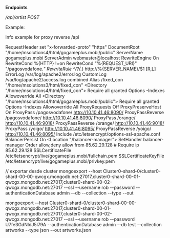 **Endpoints**

*/api/artist*
*POST*

Example:

Info example for proxy reverse /api

RequestHeader set "x-forwarded-proto" "https"
DocumentRoot "/home/msolutions4/html/gogameplus.mobi/public"
ServerName gogameplus.mobi
ServerAdmin webmaster@localhost
RewriteEngine On
RewriteCond %{HTTP} !=on
RewriteCond "%{REQUEST_URI}" "/pagosvodafone.*"
RewriteRule ^/?(.*) http://%{SERVER_NAME}/$1 [R,L]
ErrorLog /var/log/apache2/error.log
CustomLog /var/log/apache2/access.log combined
Alias /fixed_con "/home/msolutions3/html/fixed_con"
<Directory "/home/msolutions4/html/fixed_con">
Require all granted
Options -Indexes
Allowoverride All
</Directory>
<Directory "/home/msolutions4/html/gogameplus.mobi/public">
Require all granted
Options -Indexes
Allowoverride All
</Directory>
ProxyRequests Off
ProxyPreserveHost On
ProxyPass /pagosvodafone/ http://10.10.41.46:8090/
ProxyPassReverse /pagosvodafone/ http://10.10.41.46:8090/
ProxyPass /orange/ http://10.10.41.46:9018/
ProxyPassReverse /orange/ http://10.10.41.46:9018/
ProxyPass /yoigo/ http://10.10.41.46:8095/
ProxyPassReverse /yoigo/ http://10.10.41.46:8095/
Include /etc/letsencrypt/options-ssl-apache.conf
BalancerPersist On
<Location "/balancer-manager">
    SetHandler balancer-manager
  Order allow,deny
        allow from 85.62.29.128
           # Require ip 85.62.29.128
</Location>
 SSLCertificateFile /etc/letsencrypt/live/gogameplus.mobi/fullchain.pem
SSLCertificateKeyFile /etc/letsencrypt/live/gogameplus.mobi/privkey.pem

// exportar desde cluster
mongoexport --host Cluster0-shard-0/cluster0-shard-00-00-qwcgx.mongodb.net:27017,cluster0-shard-00-01-qwcgx.mongodb.net:27017,cluster0-shard-00-02-qwcgx.mongodb.net:27017 --ssl --username rob --password <PASSWORD> --authenticationDatabase admin --db <DATABASE> --collection <COLLECTION> --type <FILETYPE> --out <FILENAME>

mongoexport --host Cluster0-shard-0/cluster0-shard-00-00-qwcgx.mongodb.net:27017,cluster0-shard-00-01-qwcgx.mongodb.net:27017,cluster0-shard-00-02-qwcgx.mongodb.net:27017 --ssl --username rob --password U7fe3GdNldJ5l79A --authenticationDatabase admin --db test --collection artworks --type json --out artworks.json